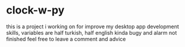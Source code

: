 # clock-w-py
this is a project i working on for improve my desktop app development skills,
variables are half turkish, half english
kinda bugy and alarm not finished
feel free to leave a comment and advice 
